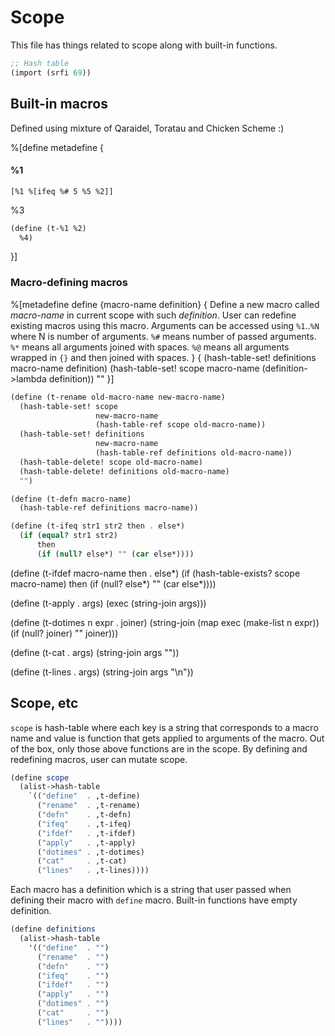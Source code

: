 # Scope

This file has things related to scope along with built-in functions.

```scheme
;; Hash table
(import (srfi 69))
```

## Built-in macros

Defined using mixture of Qaraidel, Toratau and Chicken Scheme :)

%[define metadefine {
#### %1

    [%1 %[ifeq %# 5 %5 %2]]

%3

```scheme
(define (t-%1 %2)
  %4)
```
}]

### Macro-defining macros

%[metadefine define {macro-name definition}
{
Define a new macro called *macro-name* in current scope with such *definition*. User can redefine existing macros using this macro. Arguments can be accessed using `%1`..`%N` where N is number of arguments. `%#` means number of passed arguments. `%*` means all arguments joined with spaces. `%@` means all arguments wrapped in `{}` and then joined with spaces.
} {
  (hash-table-set! definitions macro-name definition)
  (hash-table-set! scope macro-name (definition->lambda definition))
  ""
}]

```scheme
(define (t-rename old-macro-name new-macro-name)
  (hash-table-set! scope
                   new-macro-name
                   (hash-table-ref scope old-macro-name))
  (hash-table-set! definitions
                   new-macro-name
                   (hash-table-ref definitions old-macro-name))
  (hash-table-delete! scope old-macro-name)
  (hash-table-delete! definitions old-macro-name)
  "")
```

```scheme
(define (t-defn macro-name)
  (hash-table-ref definitions macro-name))
```

```scheme
(define (t-ifeq str1 str2 then . else*)
  (if (equal? str1 str2)
      then
      (if (null? else*) "" (car else*))))
```

(define (t-ifdef macro-name then . else*)
  (if (hash-table-exists? scope macro-name)
      then
      (if (null? else*) "" (car else*))))

(define (t-apply . args)
  (exec (string-join args)))

(define (t-dotimes n expr . joiner)
  (string-join
    (map exec
         (make-list n expr))
    (if (null? joiner) "" joiner)))

(define (t-cat . args)
  (string-join args ""))

(define (t-lines . args)
  (string-join args "\n"))

## Scope, etc

`scope` is hash-table where each key is a string that corresponds to a macro name and value is function that gets applied to arguments of the macro. Out of the box, only those above functions are in the scope. By defining and redefining macros, user can mutate scope.

```scheme
(define scope
  (alist->hash-table
    `(("define"  . ,t-define)
      ("rename"  . ,t-rename)
      ("defn"    . ,t-defn)
      ("ifeq"    . ,t-ifeq)
      ("ifdef"   . ,t-ifdef)
      ("apply"   . ,t-apply)
      ("dotimes" . ,t-dotimes)
      ("cat"     . ,t-cat)
      ("lines"   . ,t-lines))))
```

Each macro has a definition which is a string that user passed when defining their macro with `define` macro. Built-in functions have empty definition.

```scheme
(define definitions
  (alist->hash-table
    '(("define"  . "")
      ("rename"  . "")
      ("defn"    . "")
      ("ifeq"    . "")
      ("ifdef"   . "")
      ("apply"   . "")
      ("dotimes" . "")
      ("cat"     . "")
      ("lines"   . ""))))
```


